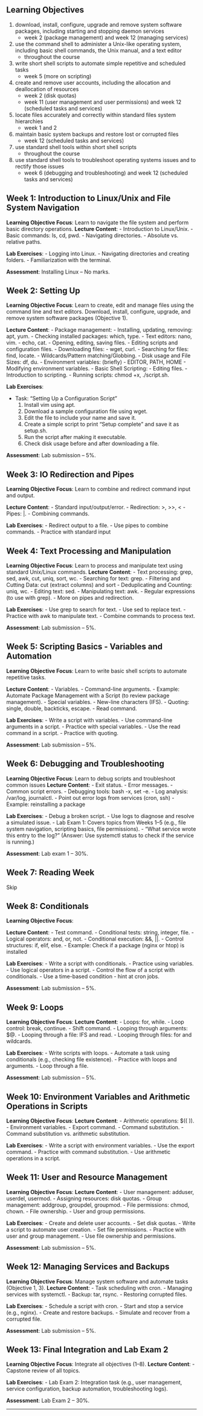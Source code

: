 ## Learning Objectives
1. download, install, configure, upgrade and remove system software packages, including starting and stopping daemon services
    - week 2 (package management) and week 12 (managing services)
2. use the command shell to administer a Unix-like operating system, including basic shell commands, the Unix manual, and a text editor
    - throughout the course
3. write short shell scripts to automate simple repetitive and scheduled tasks
    - week 5 (more on scripting)
4. create and remove user accounts, including the allocation and deallocation of resources
    - week 2 (disk quotas)
    - week 11 (user management and user permissions) and week 12 (scheduled tasks and services)
5. locate files accurately and correctly within standard files system hierarchies
    - week 1 and 2
6. maintain basic system backups and restore lost or corrupted files
    - week 12 (scheduled tasks and services)
7. use standard shell tools within short shell scripts
    - throughout the course
8. use standard shell tools to troubleshoot operating systems issues and to rectify those issues
    - week 6 (debugging and troubleshooting) and week 12 (scheduled tasks and services)


## Week 1: Introduction to Linux/Unix and File System Navigation

**Learning Objective Focus**: Learn to navigate the file system and perform basic directory operations.
**Lecture Content**:
	- Introduction to Linux/Unix.
	- Basic commands: ls, cd, pwd.
	- Navigating directories.
	- Absolute vs. relative paths.

**Lab Exercises**:
	- Logging into Linux.
	- Navigating directories and creating folders.
	- Familiarization with the terminal.

**Assessment**: Installing Linux – No marks.

## Week 2: Setting Up

**Learning Objective Focus**:
Learn to create, edit and manage files using the command line and text editors.
Download, install, configure, upgrade, and remove system software packages (Objective 1).

**Lecture Content**:
    - Package management: 
        - Installing, updating, removing: apt, yum.
        - Checking installed packages: which, type.
    - Text editors: nano, vim.
        - echo, cat.
        - Opening, editing, saving files.
        - Editing scripts and configuration files.
    - Downloading files:
        - wget, curl.
        - Searching for files: find, locate.
        - Wildcards/Pattern matching/Globbing.
    - Disk usage and File Sizes: df, du.
    - Environment variables: (briefly)
        - EDITOR, PATH, HOME
        - Modifying environment variables.
    - Basic Shell Scripting:
        - Editing files.
        - Introduction to scripting.
        - Running scripts: chmod +x, ./script.sh.

**Lab Exercises**:
- Task: “Setting Up a Configuration Script”
	1.	Install vim using apt.
	2.	Download a sample configuration file using wget.
	3.	Edit the file to include your name and save it.
	4.	Create a simple script to print “Setup complete” and save it as setup.sh.
	5.	Run the script after making it executable.
	6.	Check disk usage before and after downloading a file.

**Assessment**: Lab submission – 5%.

## Week 3: IO Redirection and Pipes
**Learning Objective Focus**: Learn to combine and redirect command input and output.

**Lecture Content**:
    - Standard input/output/error.
    - Redirection: >, >>, <
    - Pipes: |.
    - Combining commands.

**Lab Exercises**:
    - Redirect output to a file.
    - Use pipes to combine commands.
    - Practice with standard input

## Week 4: Text Processing and Manipulation

**Learning Objective Focus**: Learn to process and manipulate text using standard Unix/Linux commands.
**Lecture Content**:
    - Text processing: grep, sed, awk, cut, uniq, sort, wc.
        - Searching for text: grep.
        - Filtering and Cutting Data: cut (extract columns) and sort
        - Deduplicating and Counting: uniq, wc.
        - Editing text: sed.
        - Manipulating text: awk.
    - Regular expressions (to use with grep).
    - More on pipes and redirection.

**Lab Exercises**:
    - Use grep to search for text.
    - Use sed to replace text.
    - Practice with awk to manipulate text.
    - Combine commands to process text.

**Assessment**: Lab submission – 5%.

## Week 5: Scripting Basics - Variables and Automation

**Learning Objective Focus**: Learn to write basic shell scripts to automate repetitive tasks.

**Lecture Content**:
    - Variables.
    - Command-line arguments.
    - Example: Automate Package Management with a Script (to review package management).
    - Special variables.
    - New-line characters (IFS).
    - Quoting: single, double, backticks, escape.
    - Read command.

**Lab Exercises**:
    - Write a script with variables.
    - Use command-line arguments in a script.
    - Practice with special variables.
    - Use the read command in a script.
    - Practice with quoting.

**Assessment**: Lab submission – 5%.

## Week 6: Debugging and Troubleshooting

**Learning Objective Focus**: Learn to debug scripts and troubleshoot common issues
**Lecture Content**:
    - Exit status.
    - Error messages.
    - Common script errors.
    - Debugging tools: bash -x, set -e.
    - Log analysis: /var/log, journalctl.
        - Point out error logs from services (cron, ssh)
    - Example: reinstalling a package

**Lab Exercises**:
    - Debug a broken script.
    - Use logs to diagnose and resolve a simulated issue.
    - Lab Exam 1: Covers topics from Weeks 1–5 (e.g., file system navigation, scripting basics, file permissions).
    - “What service wrote this entry to the log?” (Answer: Use systemctl status to check if the service is running.)


**Assessment**: Lab exam 1 – 30%.

## Week 7: Reading Week

Skip

## Week 8: Conditionals

**Learning Objective Focus**: 

**Lecture Content**:
    - Test command.
    - Conditional tests: string, integer, file.
    - Logical operators: and, or, not.
    - Conditional execution: &&, ||.
    - Control structures: if, elif, else.
    - Example: Check if a package (nginx or htop) is installed

**Lab Exercises**:
    - Write a script with conditionals.
    - Practice using variables.
    - Use logical operators in a script.
    - Control the flow of a script with conditionals.
    - Use a time-based condition - hint at cron jobs.

**Assessment**: Lab submission – 5%.

## Week 9: Loops

**Learning Objective Focus**:
**Lecture Content**:
    - Loops: for, while.
    - Loop control: break, continue.
    - Shift command.
    - Looping through arguments: $@.
    - Looping through a file: IFS and read.
    - Looping through files: for and wildcards.

**Lab Exercises**:
    - Write scripts with loops.
    - Automate a task using conditionals (e.g., checking file existence).
    - Practice with loops and arguments.
    - Loop through a file.

**Assessment**: Lab submission – 5%.

## Week 10: Environment Variables and Arithmetic Operations in Scripts

**Learning Objective Focus**:
**Lecture Content**:
    - Arithmetic operations: $(( )).
    - Environment variables.
    - Export command.
    - Command substitution.
    - Command substitution vs. arithmetic substitution.

**Lab Exercises**:
    - Write a script with environment variables.
    - Use the export command.
    - Practice with command substitution.
    - Use arithmetic operations in a script.

## Week 11: User and Resource Management

**Learning Objective Focus**:
**Lecture Content**:
    - User management: adduser, userdel, usermod.
    - Assigning resources: disk quotas.
    - Group management: addgroup, groupdel, groupmod.
    - File permissions: chmod, chown.
    - File ownership.
    - User and group permissions.

**Lab Exercises**:
    - Create and delete user accounts.
    - Set disk quotas.
	- Write a script to automate user creation.
    - Set file permissions.
    - Practice with user and group management.
    - Use file ownership and permissions.

**Assessment**: Lab submission – 5%.

## Week 12: Managing Services and Backups

**Learning Objective Focus**: Manage system software and automate tasks (Objective 1, 3).
**Lecture Content**:
	- Task scheduling with cron.
	- Managing services with systemctl.
    - Backup: tar, rsync.
    - Restoring corrupted files.

**Lab Exercises**:
	- Schedule a script with cron.
	- Start and stop a service (e.g., nginx).
    - Create and restore backups.
    - Simulate and recover from a corrupted file.

**Assessment**: Lab submission – 5%.


## Week 13: Final Integration and Lab Exam 2

**Learning Objective Focus**: Integrate all objectives (1–8).
**Lecture Content**:
	- Capstone review of all topics.

**Lab Exercises**:
	- Lab Exam 2: Integration task (e.g., user management, service configuration, backup automation, troubleshooting logs).

**Assessment**: Lab Exam 2 – 30%.

---

